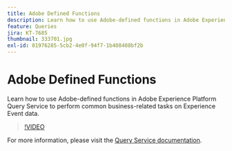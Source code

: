 ```yaml
---
title: Adobe Defined Functions
description: Learn how to use Adobe-defined functions in Adobe Experience Platform Query Service to perform common business-related tasks on Experience Event data.
feature: Queries
jira: KT-7685
thumbnail: 333701.jpg
exl-id: 81976285-5cb2-4e0f-94f7-1b408408bf2b
---
```

# Adobe Defined Functions

Learn how to use Adobe-defined functions in Adobe Experience Platform Query Service to perform common business-related tasks on Experience Event data.

>[!VIDEO](https://video.tv.adobe.com/v/333701?quality=12&learn=on)

For  more information, please visit the [Query Service documentation](https://experienceleague.adobe.com/docs/experience-platform/query/home.html).

